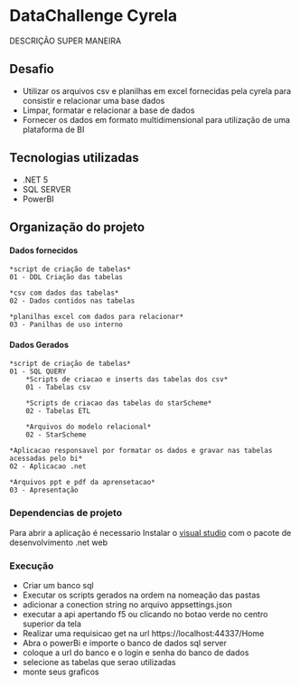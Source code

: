 # DataChallenge Cyrela

DESCRIÇÃO SUPER MANEIRA

## Desafio
- Utilizar os arquivos csv e planilhas em excel fornecidas pela cyrela para consistir e relacionar uma base dados
- Limpar, formatar e relacionar a base de dados
- Fornecer os dados em formato multidimensional para utilização de uma plataforma de BI

## Tecnologias utilizadas

- .NET 5
- SQL SERVER
- PowerBI

## Organização do projeto
#### Dados fornecidos
```
*script de criação de tabelas*
01 - DDL Criação das tabelas

*csv com dados das tabelas*
02 - Dados contidos nas tabelas

*planilhas excel com dados para relacionar*
03 - Panilhas de uso interno
```
#### Dados Gerados
```
*script de criação de tabelas*
01 - SQL QUERY
    *Scripts de criacao e inserts das tabelas dos csv*
    01 - Tabelas csv
    
    *Scripts de criacao das tabelas do starScheme*
    02 - Tabelas ETL

    *Arquivos do modelo relacional*
    02 - StarScheme
    
*Aplicacao responsavel por formatar os dados e gravar nas tabelas acessadas pelo bi*
02 - Aplicacao .net

*Arquivos ppt e pdf da aprensetacao*
03 - Apresentação
```

### Dependencias de projeto

Para abrir a aplicação é necessario Instalar o [visual studio] com o pacote de desenvolvimento .net web

### Execução

 - Criar um banco sql
 - Executar os scripts gerados na ordem na nomeação das pastas
 - adicionar a conection string no arquivo appsettings.json
 - executar a api apertando f5 ou clicando no botao verde no centro superior da tela
 - Realizar uma requisicao get na url https://localhost:44337/Home
 - Abra o powerBi e importe o banco de dados sql server
 - coloque a url do banco e o login e senha do banco de dados
 - selecione as tabelas que serao utilizadas
 - monte seus graficos

[visual studio]: <https://visualstudio.microsoft.com/pt-br/downloads/>